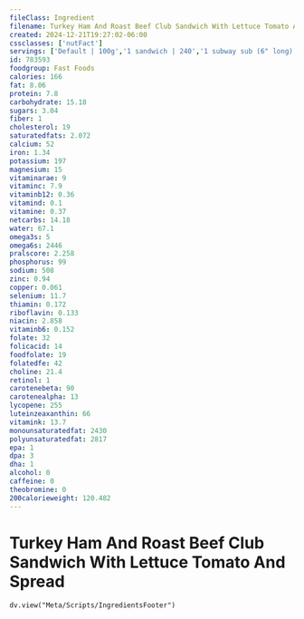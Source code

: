 ```yaml
---
fileClass: Ingredient
filename: Turkey Ham And Roast Beef Club Sandwich With Lettuce Tomato And Spread
created: 2024-12-21T19:27:02-06:00
cssclasses: ['nutFact']
servings: ['Default | 100g','1 sandwich | 240','1 subway sub (6" long) | 240','1 subway sub (footlong) | 480']
id: 783593
foodgroup: Fast Foods
calories: 166
fat: 8.06
protein: 7.8
carbohydrate: 15.18
sugars: 3.04
fiber: 1
cholesterol: 19
saturatedfats: 2.072
calcium: 52
iron: 1.34
potassium: 197
magnesium: 15
vitaminarae: 9
vitaminc: 7.9
vitaminb12: 0.36
vitamind: 0.1
vitamine: 0.37
netcarbs: 14.18
water: 67.1
omega3s: 5
omega6s: 2446
pralscore: 2.258
phosphorus: 99
sodium: 508
zinc: 0.94
copper: 0.061
selenium: 11.7
thiamin: 0.172
riboflavin: 0.133
niacin: 2.858
vitaminb6: 0.152
folate: 32
folicacid: 14
foodfolate: 19
folatedfe: 42
choline: 21.4
retinol: 1
carotenebeta: 90
carotenealpha: 13
lycopene: 255
luteinzeaxanthin: 66
vitamink: 13.7
monounsaturatedfat: 2430
polyunsaturatedfat: 2817
epa: 1
dpa: 3
dha: 1
alcohol: 0
caffeine: 0
theobromine: 0
200calorieweight: 120.482
---
```


# Turkey Ham And Roast Beef Club Sandwich With Lettuce Tomato And Spread

```dataviewjs
dv.view("Meta/Scripts/IngredientsFooter")
```